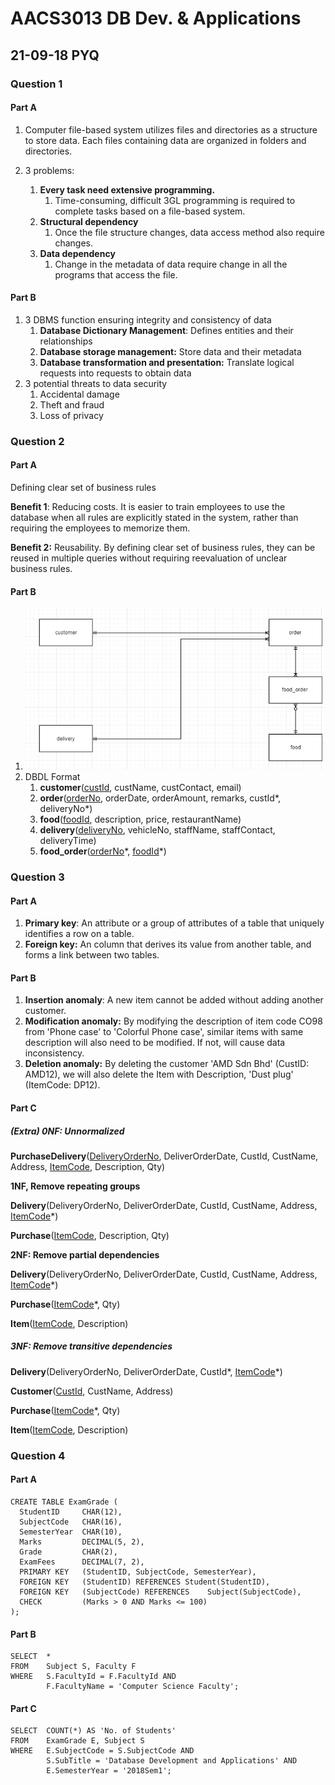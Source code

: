 # AACS3013 DB Dev. & Applications

## 21-09-18 PYQ

### Question 1

#### Part A

1. Computer file-based system utilizes files and directories as a structure to store data. Each files containing data are organized in folders and directories.

2. 3 problems:

   1. **Every task need extensive programming.**
      1. Time-consuming, difficult 3GL programming is required to complete tasks based on a file-based system.
   2. **Structural dependency**
      1. Once the file structure changes, data access method also require changes.
   3. **Data dependency**
      1. Change in the metadata of data require change in all the programs that access the file.

#### Part B

1. 3 DBMS function ensuring integrity and consistency of data
   1. **Database Dictionary Management**: Defines entities and their relationships
   2. **Database storage management:** Store data and their metadata
   3. **Database transformation and presentation:** Translate logical requests into requests to obtain data
2. 3 potential threats to data security
   1. Accidental damage
   2. Theft and fraud
   3. Loss of privacy

### Question 2

#### Part A

Defining clear set of business rules

**Benefit 1**: Reducing costs. It is easier to train employees to use the database when all rules are explicitly stated in the system, rather than requiring the employees to memorize them.

**Benefit 2:** Reusability. By defining clear set of business rules, they can be reused in multiple queries without requiring reevaluation of unclear business rules.

#### Part B

1. ![sept-17-q2b-erd](introdb-sept-2018.assets/sept-17-q2b-erd.png)
2. DBDL Format
   1. **customer**(<u>custId</u>, custName, custContact, email)
   2. **order**(<u>orderNo</u>, orderDate, orderAmount, remarks, custId\*, deliveryNo\*)
   3. **food**(<u>foodId</u>, description, price, restaurantName)
   4. **delivery**(<u>deliveryNo</u>, vehicleNo, staffName, staffContact, deliveryTime)
   5. **food_order**(<u>orderNo</u>\*, <u>foodId</u>\*)

### Question 3

#### Part A

1. **Primary key**: An attribute or a group of attributes of a table that uniquely identifies a row on a table.
2. **Foreign key:** An column that derives its value from another table, and forms a link between two tables.

#### Part B

1. **Insertion anomaly**: A new item cannot be added without adding another customer.
2. **Modification anomaly:** By modifying the description of item code CO98 from 'Phone case' to 'Colorful Phone case', similar items with same description will also need to be modified. If not, will cause data inconsistency.
3. **Deletion anomaly:** By deleting the customer 'AMD Sdn Bhd' (CustID: AMD12), we will also delete the Item with  Description, 'Dust plug' (ItemCode: DP12).

#### Part C

##### (Extra) 0NF: Unnormalized

**PurchaseDelivery**(<u>DeliveryOrderNo</u>, DeliverOrderDate, CustId, CustName, Address, <u>ItemCode</u>, Description, Qty)

**1NF, Remove repeating groups**

**Delivery**(DeliveryOrderNo, DeliverOrderDate, CustId, CustName, Address, <u>ItemCode</u>\*)

**Purchase**(<u>ItemCode</u>, Description, Qty)

**2NF: Remove partial dependencies**

**Delivery**(DeliveryOrderNo, DeliverOrderDate, CustId, CustName, Address, <u>ItemCode</u>\*)

**Purchase**(<u>ItemCode</u>\*, Qty)

**Item**(<u>ItemCode</u>, Description)

##### 3NF: Remove transitive dependencies

**Delivery**(DeliveryOrderNo, DeliverOrderDate, CustId*, <u>ItemCode</u>\*)

**Customer**(<u>CustId</u>, CustName, Address)

**Purchase**(<u>ItemCode</u>\*, Qty)

**Item**(<u>ItemCode</u>, Description)

### Question 4

#### Part A

```mysql
CREATE TABLE ExamGrade (
  StudentID  	CHAR(12),
  SubjectCode  	CHAR(16),
  SemesterYear  CHAR(10),
  Marks 	 	DECIMAL(5, 2),
  Grade  		CHAR(2),
  ExamFees 		DECIMAL(7, 2),
  PRIMARY KEY 	(StudentID, SubjectCode, SemesterYear),
  FOREIGN KEY 	(StudentID) REFERENCES Student(StudentID),
  FOREIGN KEY 	(SubjectCode) REFERENCES 	Subject(SubjectCode),
  CHECK 		(Marks > 0 AND Marks <= 100)
);

```

#### Part B

```mysql
SELECT  *
FROM	Subject S, Faculty F
WHERE	S.FacultyId = F.FacultyId AND 
		F.FacultyName = 'Computer Science Faculty';
```

#### Part C

```mysql
SELECT 	COUNT(*) AS 'No. of Students'
FROM 	ExamGrade E, Subject S
WHERE	E.SubjectCode = S.SubjectCode AND
		S.SubTitle = 'Database Development and Applications' AND
		E.SemesterYear = '2018Sem1';
```